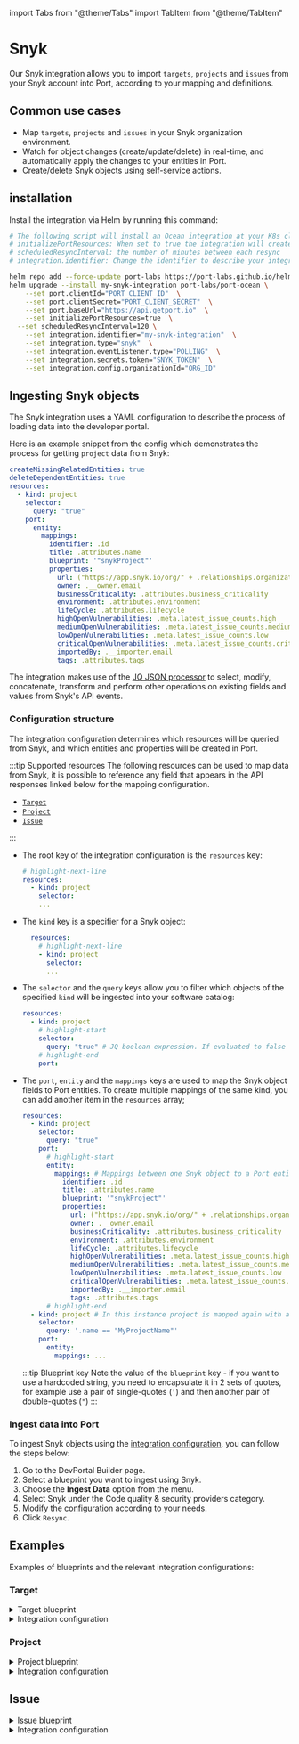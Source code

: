 import Tabs from "@theme/Tabs"
import TabItem from "@theme/TabItem"

# Snyk

Our Snyk integration allows you to import `targets`, `projects` and `issues` from your Snyk account into Port, according to your mapping and definitions.

## Common use cases

- Map `targets`, `projects` and `issues` in your Snyk organization environment.
- Watch for object changes (create/update/delete) in real-time, and automatically apply the changes to your entities in Port.
- Create/delete Snyk objects using self-service actions.

## installation

Install the integration via Helm by running this command:

```bash showLineNumbers
# The following script will install an Ocean integration at your K8s cluster using helm
# initializePortResources: When set to true the integration will create default blueprints + JQ Mappings
# scheduledResyncInterval: the number of minutes between each resync
# integration.identifier: Change the identifier to describe your integration

helm repo add --force-update port-labs https://port-labs.github.io/helm-charts
helm upgrade --install my-snyk-integration port-labs/port-ocean \
	--set port.clientId="PORT_CLIENT_ID"  \
	--set port.clientSecret="PORT_CLIENT_SECRET"  \
	--set port.baseUrl="https://api.getport.io"  \
	--set initializePortResources=true  \
  --set scheduledResyncInterval=120 \
	--set integration.identifier="my-snyk-integration"  \
	--set integration.type="snyk"  \
	--set integration.eventListener.type="POLLING"  \
	--set integration.secrets.token="SNYK_TOKEN"  \
	--set integration.config.organizationId="ORG_ID"
```

## Ingesting Snyk objects

The Snyk integration uses a YAML configuration to describe the process of loading data into the developer portal.

Here is an example snippet from the config which demonstrates the process for getting `project` data from Snyk:

```yaml showLineNumbers
createMissingRelatedEntities: true
deleteDependentEntities: true
resources:
  - kind: project
    selector:
      query: "true"
    port:
      entity:
        mappings:
          identifier: .id
          title: .attributes.name
          blueprint: '"snykProject"'
          properties:
            url: ("https://app.snyk.io/org/" + .relationships.organization.data.id + "/project/" + .id | tostring)
            owner: .__owner.email
            businessCriticality: .attributes.business_criticality
            environment: .attributes.environment
            lifeCycle: .attributes.lifecycle
            highOpenVulnerabilities: .meta.latest_issue_counts.high
            mediumOpenVulnerabilities: .meta.latest_issue_counts.medium
            lowOpenVulnerabilities: .meta.latest_issue_counts.low
            criticalOpenVulnerabilities: .meta.latest_issue_counts.critical
            importedBy: .__importer.email
            tags: .attributes.tags
```

The integration makes use of the [JQ JSON processor](https://stedolan.github.io/jq/manual/) to select, modify, concatenate, transform and perform other operations on existing fields and values from Snyk's API events.

### Configuration structure

The integration configuration determines which resources will be queried from Snyk, and which entities and properties will be created in Port.

:::tip Supported resources
The following resources can be used to map data from Snyk, it is possible to reference any field that appears in the API responses linked below for the mapping configuration.

- [`Target`](https://apidocs.snyk.io/?version=2023-08-21%7Ebeta#get-/orgs/-org_id-/targets)
- [`Project`](https://apidocs.snyk.io/?version=2023-08-21#get-/orgs/-org_id-/projects)
- [`Issue`](https://snyk.docs.apiary.io/#reference/projects/aggregated-project-issues/list-all-aggregated-issues)

:::

- The root key of the integration configuration is the `resources` key:

  ```yaml showLineNumbers
  # highlight-next-line
  resources:
    - kind: project
      selector:
      ...
  ```

- The `kind` key is a specifier for a Snyk object:

  ```yaml showLineNumbers
    resources:
      # highlight-next-line
      - kind: project
        selector:
        ...
  ```

- The `selector` and the `query` keys allow you to filter which objects of the specified `kind` will be ingested into your software catalog:

  ```yaml showLineNumbers
  resources:
    - kind: project
      # highlight-start
      selector:
        query: "true" # JQ boolean expression. If evaluated to false - this object will be skipped.
      # highlight-end
      port:
  ```

- The `port`, `entity` and the `mappings` keys are used to map the Snyk object fields to Port entities. To create multiple mappings of the same kind, you can add another item in the `resources` array;

  ```yaml showLineNumbers
  resources:
    - kind: project
      selector:
        query: "true"
      port:
        # highlight-start
        entity:
          mappings: # Mappings between one Snyk object to a Port entity. Each value is a JQ query.
            identifier: .id
            title: .attributes.name
            blueprint: '"snykProject"'
            properties:
              url: ("https://app.snyk.io/org/" + .relationships.organization.data.id + "/project/" + .id | tostring)
              owner: .__owner.email
              businessCriticality: .attributes.business_criticality
              environment: .attributes.environment
              lifeCycle: .attributes.lifecycle
              highOpenVulnerabilities: .meta.latest_issue_counts.high
              mediumOpenVulnerabilities: .meta.latest_issue_counts.medium
              lowOpenVulnerabilities: .meta.latest_issue_counts.low
              criticalOpenVulnerabilities: .meta.latest_issue_counts.critical
              importedBy: .__importer.email
              tags: .attributes.tags
        # highlight-end
    - kind: project # In this instance project is mapped again with a different filter
      selector:
        query: '.name == "MyProjectName"'
      port:
        entity:
          mappings: ...
  ```

  :::tip Blueprint key
  Note the value of the `blueprint` key - if you want to use a hardcoded string, you need to encapsulate it in 2 sets of quotes, for example use a pair of single-quotes (`'`) and then another pair of double-quotes (`"`)
  :::

### Ingest data into Port

To ingest Snyk objects using the [integration configuration](#configuration-structure), you can follow the steps below:

1. Go to the DevPortal Builder page.
2. Select a blueprint you want to ingest using Snyk.
3. Choose the **Ingest Data** option from the menu.
4. Select Snyk under the Code quality & security providers category.
5. Modify the [configuration](#configuration-structure) according to your needs.
6. Click `Resync`.

## Examples

Examples of blueprints and the relevant integration configurations:

### Target

<details>
<summary>Target blueprint</summary>

```json showLineNumbers
{
  "identifier": "snykTarget",
  "title": "Snyk Target",
  "icon": "Snyk",
  "schema": {
    "properties": {
      "criticalOpenVulnerabilities": {
        "icon": "Vulnerability",
        "type": "number",
        "title": "Open Critical Vulnerabilities"
      },
      "highOpenVulnerabilities": {
        "icon": "Vulnerability",
        "type": "number",
        "title": "Open High Vulnerabilities"
      },
      "mediumOpenVulnerabilities": {
        "icon": "Vulnerability",
        "type": "number",
        "title": "Open Medium Vulnerabilities"
      },
      "lowOpenVulnerabilities": {
        "icon": "Vulnerability",
        "type": "number",
        "title": "Open Low Vulnerabilities"
      },
      "origin": {
        "title": "Target Origin",
        "type": "string",
        "enum": [
          "artifactory-cr",
          "aws-config",
          "aws-lambda",
          "azure-functions",
          "azure-repos",
          "bitbucket-cloud",
          "bitbucket-server",
          "cli",
          "cloud-foundry",
          "digitalocean-cr",
          "docker-hub",
          "ecr",
          "gcr",
          "github",
          "github-cr",
          "github-enterprise",
          "gitlab",
          "gitlab-cr",
          "google-artifact-cr",
          "harbor-cr",
          "heroku",
          "ibm-cloud",
          "kubernetes",
          "nexus-cr",
          "pivotal",
          "quay-cr",
          "terraform-cloud"
        ]
      }
    },
    "required": []
  },
  "mirrorProperties": {},
  "calculationProperties": {},
  "relations": {}
}
```

</details>

<details>
<summary>Integration configuration</summary>

```yaml showLineNumbers
- kind: target
  selector:
    query: "true"
  port:
    entity:
      mappings:
        identifier: .attributes.displayName
        title: .attributes.displayName
        blueprint: '"snykTarget"'
        properties:
          origin: .attributes.origin
          highOpenVulnerabilities: "[.__projects[].meta.latest_issue_counts.high] | add"
          mediumOpenVulnerabilities: "[.__projects[].meta.latest_issue_counts.medium] | add"
          lowOpenVulnerabilities: "[.__projects[].meta.latest_issue_counts.low] | add"
          criticalOpenVulnerabilities: "[.__projects[].meta.latest_issue_counts.critical] | add"
```

</details>

### Project

<details>
<summary>Project blueprint</summary>

```json showLineNumbers
{
  "identifier": "snykProject",
  "description": "This blueprint represents a snyk project in our software catalog",
  "title": "Snyk Project",
  "icon": "Snyk",
  "schema": {
    "properties": {
      "url": {
        "type": "string",
        "title": "URL",
        "format": "url",
        "icon": "Snyk"
      },
      "owner": {
        "type": "string",
        "title": "Owner",
        "format": "user",
        "icon": "TwoUsers"
      },
      "businessCriticality": {
        "title": "Business Criticality",
        "type": "array",
        "items": {
          "type": "string",
          "enum": ["critical", "high", "medium", "low"]
        },
        "icon": "DefaultProperty"
      },
      "environment": {
        "items": {
          "type": "string",
          "enum": [
            "frontend",
            "backend",
            "internal",
            "external",
            "mobile",
            "saas",
            "onprem",
            "hosted",
            "distributed"
          ]
        },
        "icon": "Environment",
        "title": "Environment",
        "type": "array"
      },
      "lifeCycle": {
        "title": "Life Cycle",
        "type": "array",
        "items": {
          "type": "string",
          "enum": ["development", "sandbox", "production"]
        },
        "icon": "DefaultProperty"
      },
      "highOpenVulnerabilities": {
        "icon": "Vulnerability",
        "type": "number",
        "title": "Open High Vulnerabilities"
      },
      "mediumOpenVulnerabilities": {
        "icon": "Vulnerability",
        "type": "number",
        "title": "Open Medium Vulnerabilities"
      },
      "lowOpenVulnerabilities": {
        "icon": "Vulnerability",
        "type": "number",
        "title": "Open Low Vulnerabilities"
      },
      "criticalOpenVulnerabilities": {
        "icon": "Vulnerability",
        "type": "number",
        "title": "Open Low Vulnerabilities"
      },
      "importedBy": {
        "icon": "TwoUsers",
        "type": "string",
        "title": "Imported By",
        "format": "user"
      },
      "tags": {
        "type": "array",
        "title": "Tags",
        "icon": "DefaultProperty"
      }
    },
    "required": []
  },
  "mirrorProperties": {},
  "calculationProperties": {},
  "relations": {}
}
```

</details>

<details>
<summary>Integration configuration</summary>

```yaml showLineNumbers
resources:
  - kind: project
    selector:
      query: "true"
    port:
      entity:
        mappings:
          identifier: .id
          title: .attributes.name
          blueprint: '"snykProject"'
          properties:
            url: ("https://app.snyk.io/org/" + .relationships.organization.data.id + "/project/" + .id | tostring)
            owner: .__owner.email
            businessCriticality: .attributes.business_criticality
            environment: .attributes.environment
            lifeCycle: .attributes.lifecycle
            highOpenVulnerabilities: .meta.latest_issue_counts.high
            mediumOpenVulnerabilities: .meta.latest_issue_counts.medium
            lowOpenVulnerabilities: .meta.latest_issue_counts.low
            criticalOpenVulnerabilities: .meta.latest_issue_counts.critical
            importedBy: .__importer.email
            tags: .attributes.tags
```

</details>

## Issue

<details>
<summary>Issue blueprint</summary>

```yaml showLineNumbers
{
  "identifier": "snykVulnerability",
  "description": "This blueprint represents a Snyk vulnerability in our software catalog",
  "title": "Snyk Vulnerability",
  "icon": "Snyk",
  "schema":
    {
      "properties":
        {
          "score": { "icon": "Star", "type": "number", "title": "Score" },
          "packageName":
            {
              "type": "string",
              "title": "Package Name",
              "icon": "DefaultProperty",
            },
          "packageVersions":
            { "icon": "Package", "title": "Package Versions", "type": "array" },
          "type":
            {
              "type": "string",
              "title": "Type",
              "enum": ["vuln", "license", "configuration"],
              "icon": "DefaultProperty",
            },
          "severity":
            {
              "icon": "Alert",
              "title": "Issue Severity",
              "type": "string",
              "enum": ["low", "medium", "high", "critical"],
              "enumColors":
                {
                  "low": "green",
                  "medium": "yellow",
                  "high": "red",
                  "critical": "red",
                },
            },
          "url":
            {
              "icon": "Link",
              "type": "string",
              "title": "Issue URL",
              "format": "url",
            },
          "language":
            {
              "type": "string",
              "title": "Language",
              "icon": "DefaultProperty",
            },
          "publicationTime":
            {
              "type": "string",
              "format": "date-time",
              "title": "Publication Time",
              "icon": "DefaultProperty",
            },
          "isPatched":
            {
              "type": "boolean",
              "title": "Is Patched",
              "icon": "DefaultProperty",
            },
        },
      "required": [],
    },
  "mirrorProperties": {},
  "calculationProperties": {},
  "relations":
    {
      "snykProject":
        {
          "title": "Project",
          "target": "snykProject",
          "required": false,
          "many": false,
        },
    },
}
```

</details>

<details>
<summary>Integration configuration</summary>

```yaml showLineNumbers
resources:
  - kind: vulnerability
    selector:
      query: '.issueType == "vuln"'
    port:
      entity:
        mappings:
          identifier: .issueData.id
          title: .issueData.title
          blueprint: '"snykVulnerability"'
          properties:
            score: .priorityScore
            packageName: .pkgName
            packageVersions: .pkgVersions
            type: .issueType
            severity: .issueData.severity
            url: .issueData.url
            language: .issueData.language // .issueType
            publicationTime: .issueData.publicationTime
            isPatched: .isPatched
          relations:
            snykProject: .__project.id
```

</details>

